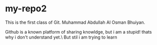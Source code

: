 # my-repo2
This is the first class of Git.
Muhammad Abdullah Al Osman Bhuiyan.

Github is a known platform of sharing knowldge, but i am a stupid! thats why i don't understand yet.\\ But stil i am trying to learn 
